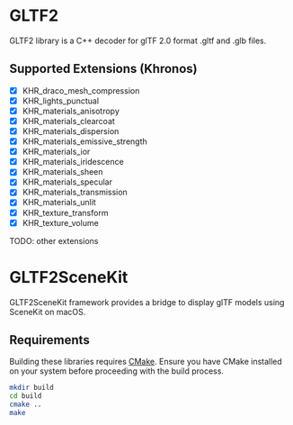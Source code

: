 # GLTF2

GLTF2 library is a C++ decoder for glTF 2.0 format .gltf and .glb files.

## Supported Extensions (Khronos)

- [x] KHR_draco_mesh_compression
- [x] KHR_lights_punctual
- [x] KHR_materials_anisotropy
- [x] KHR_materials_clearcoat
- [x] KHR_materials_dispersion
- [x] KHR_materials_emissive_strength
- [x] KHR_materials_ior
- [x] KHR_materials_iridescence
- [x] KHR_materials_sheen
- [x] KHR_materials_specular
- [x] KHR_materials_transmission
- [x] KHR_materials_unlit
- [x] KHR_texture_transform
- [x] KHR_texture_volume

TODO: other extensions

# GLTF2SceneKit

GLTF2SceneKit framework provides a bridge to display glTF models using SceneKit on macOS.

## Requirements

Building these libraries requires [CMake](<(https://cmake.org/)>). Ensure you have CMake installed on your system before proceeding with the build process.

```sh
mkdir build
cd build
cmake ..
make
```
